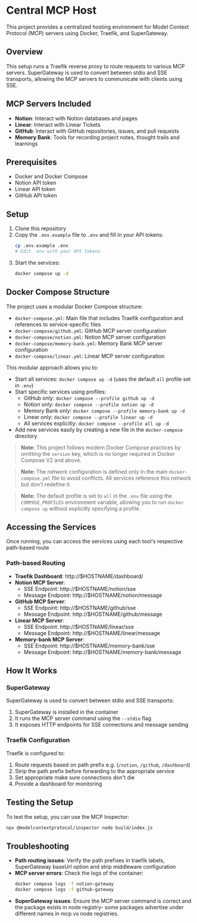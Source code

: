 # Central MCP Host

This project provides a centralized hosting environment for Model Context Protocol (MCP) servers using Docker, Traefik, and SuperGateway.

## Overview

This setup runs a Traefik reverse proxy to route requests to various MCP servers. SuperGateway is used to convert between stdio and SSE transports, allowing the MCP servers to communicate with clients using SSE.

## MCP Servers Included

- **Notion**: Interact with Notion databases and pages
- **Linear**: Interact with Linear Tickets
- **GitHub**: Interact with GitHub repositories, issues, and pull requests
- **Memory Bank**: Tools for recording project notes, thought trails and learnings

## Prerequisites

- Docker and Docker Compose
- Notion API token
- Linear API token
- GitHub API token

## Setup

1. Clone this repository
2. Copy the `.env.example` file to `.env` and fill in your API tokens:
   ```bash
   cp .env.example .env
   # Edit .env with your API tokens
   ```
3. Start the services:
   ```bash
   docker compose up -d
   ```

## Docker Compose Structure

The project uses a modular Docker Compose structure:

- `docker-compose.yml`: Main file that includes Traefik configuration and references to service-specific files
- `docker-compose/github.yml`: GitHub MCP server configuration
- `docker-compose/notion.yml`: Notion MCP server configuration
- `docker-compose/memory-bank.yml`: Memory Bank MCP server configuration
- `docker-compose/linear.yml`: Linear MCP server configuration

This modular approach allows you to:
- Start all services: `docker compose up -d` (uses the default `all` profile set in `.env`)
- Start specific services using profiles: 
  - GitHub only: `docker compose --profile github up -d`
  - Notion only: `docker compose --profile notion up -d`
  - Memory Bank only: `docker compose --profile memory-bank up -d`
  - Linear only: `docker compose --profile linear up -d`
  - All services explicitly: `docker compose --profile all up -d`
- Add new services easily by creating a new file in the `docker-compose` directory

> **Note:** This project follows modern Docker Compose practices by omitting the `version` key, which is no longer required in Docker Compose V2 and above.

> **Note:** The network configuration is defined only in the main `docker-compose.yml` file to avoid conflicts. All services reference this network but don't redefine it.

> **Note:** The default profile is set to `all` in the `.env` file using the `COMPOSE_PROFILES` environment variable, allowing you to run `docker compose up` without explicitly specifying a profile.

## Accessing the Services

Once running, you can access the services using each tool's respective path-based route

### Path-based Routing

- **Traefik Dashboard**: http://$HOSTNAME/dashboard/
- **Notion MCP Server**: 
  - SSE Endpoint: http://$HOSTNAME/notion/sse
  - Message Endpoint: http://$HOSTNAME/notion/message
- **GitHub MCP Server**: 
  - SSE Endpoint: http://$HOSTNAME/github/sse
  - Message Endpoint: http://$HOSTNAME/github/message
- **Linear MCP Server**: 
  - SSE Endpoint: http://$HOSTNAME/linear/sse
  - Message Endpoint: http://$HOSTNAME/linear/message
- **Memory-bank MCP Server**: 
  - SSE Endpoint: http://$HOSTNAME/memory-bank/sse
  - Message Endpoint: http://$HOSTNAME/memory-bank/message

## How It Works

### SuperGateway

SuperGateway is used to convert between stdio and SSE transports:

1. SuperGateway is installed in the container
2. It runs the MCP server command using the `--stdio` flag
3. It exposes HTTP endpoints for SSE connections and message sending

### Traefik Configuration

Traefik is configured to:

1. Route requests based on path prefix e.g. (`/notion`, `/github`, `/dashboard`)
2. Strip the path prefix before forwarding to the appropriate service
3. Set appropriate make sure connections don't die
4. Provide a dashboard for monitoring

## Testing the Setup

To test the setup, you can use the MCP Inspector:

```bash
npx @modelcontextprotocol/inspector node build/index.js
```

## Troubleshooting

- **Path routing issues**: Verify the path prefixes in traefik labels, SuperGateway baseUrl option and strip middleware configuration
- **MCP server errors**: Check the logs of the container:
  ```bash
  docker compose logs -f notion-gateway
  docker compose logs -f github-gateway
  ```
- **SuperGateway issues**: Ensure the MCP server command is correct and the package exists in node registry- some packages advertise under different names in mcp vs node registries.

